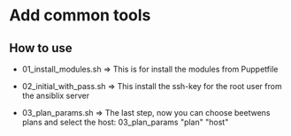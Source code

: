 # Add common tools

## How to use

- 01_install_modules.sh => This is for install the modules from Puppetfile

- 02_initial_with_pass.sh => This install the ssh-key for the root user from the ansiblix server

- 03_plan_params.sh => The last step, now you can choose beetwens plans and select the host: 03_plan_params "plan" "host"

